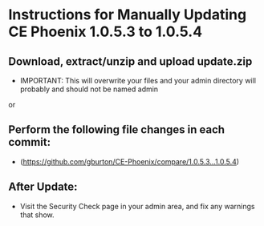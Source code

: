 # Instructions for Manually Updating CE Phoenix 1.0.5.3 to 1.0.5.4
## Download, extract/unzip and upload update.zip
* IMPORTANT: This will overwrite your files and your admin directory will probably and should not be named admin

or
## Perform the following file changes in each commit:
* (https://github.com/gburton/CE-Phoenix/compare/1.0.5.3...1.0.5.4)
## After Update:
* Visit the Security Check page in your admin area, and fix any warnings that show.